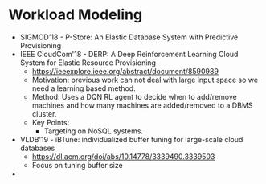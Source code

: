 # Workload Modeling

- SIGMOD'18 - P-Store: An Elastic Database System with Predictive Provisioning
- IEEE CloudCom'18 - DERP: A Deep Reinforcement Learning Cloud System for Elastic Resource Provisioning
  - https://ieeexplore.ieee.org/abstract/document/8590989
  - Motivation: previous work can not deal with large input space so we need a learning based method.
  - Method: Uses a DQN RL agent to decide when to add/remove machines and how many machines are added/removed to a DBMS cluster.
  - Key Points:
    - Targeting on NoSQL systems.
- VLDB'19 - iBTune: individualized buffer tuning for large-scale cloud databases
  - https://dl.acm.org/doi/abs/10.14778/3339490.3339503
  - Focus on tuning buffer size
- 
